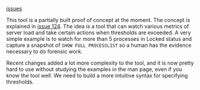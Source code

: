 [issues](http://code.google.com/p/maatkit/issues/list?q=label:Tool-mk_loadavg)

This tool is a partially built proof of concept at the moment.  The concept is explained in [issue 124](https://code.google.com/p/maatkit/issues/detail?id=124).  The idea is a tool that can watch various metrics of server load and take certain actions when thresholds are exceeded.  A very simple example is to watch for more than 5 processes in Locked status and capture a snapshot of `SHOW FULL PROCESSLIST` so a human has the evidence necessary to do forensic work.

Recent changes added a lot more complexity to the tool, and it is now pretty hard to use without studying the examples in the man page, even if you know the tool well.  We need to build a more intuitive syntax for specifying thresholds.
